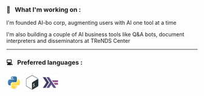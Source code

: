 ### 🥚 &nbsp; What I'm working on :

<p>I'm founded AI-bo corp, augmenting users with AI one tool at a time</p>
<p>I'm also building a couple of AI business tools like Q&A bots, document interpreters and disseminators at TReNDS Center</p>

---

### 💻 &nbsp; Preferred languages :
<p>
<img src="https://github.com/devicons/devicon/blob/master/icons/python/python-original.svg" title="Python" alt="Python" width="40" height="40"/>&nbsp;
<img src="https://github.com/devicons/devicon/blob/master/icons/bash/bash-original.svg" title="Bash" alt="Bash" width="40" height="40"/>&nbsp;
<img src="https://github.com/devicons/devicon/blob/master/icons/haskell/haskell-original.svg" title="Haskell" alt="Haskell" width="40" height="40"/>&nbsp;
</p>
